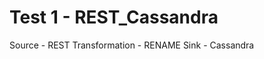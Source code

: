 
Test 1 - REST_Cassandra
=========================

Source - REST
Transformation - RENAME
Sink - Cassandra
